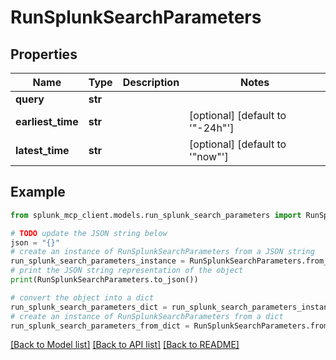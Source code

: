 # RunSplunkSearchParameters


## Properties

Name | Type | Description | Notes
------------ | ------------- | ------------- | -------------
**query** | **str** |  | 
**earliest_time** | **str** |  | [optional] [default to '"-24h"']
**latest_time** | **str** |  | [optional] [default to '"now"']

## Example

```python
from splunk_mcp_client.models.run_splunk_search_parameters import RunSplunkSearchParameters

# TODO update the JSON string below
json = "{}"
# create an instance of RunSplunkSearchParameters from a JSON string
run_splunk_search_parameters_instance = RunSplunkSearchParameters.from_json(json)
# print the JSON string representation of the object
print(RunSplunkSearchParameters.to_json())

# convert the object into a dict
run_splunk_search_parameters_dict = run_splunk_search_parameters_instance.to_dict()
# create an instance of RunSplunkSearchParameters from a dict
run_splunk_search_parameters_from_dict = RunSplunkSearchParameters.from_dict(run_splunk_search_parameters_dict)
```
[[Back to Model list]](../README.md#documentation-for-models) [[Back to API list]](../README.md#documentation-for-api-endpoints) [[Back to README]](../README.md)


